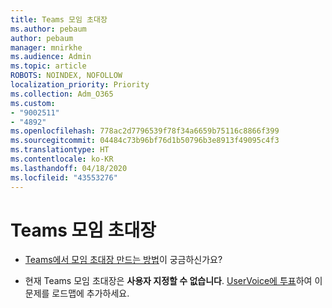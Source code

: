 ```yaml
---
title: Teams 모임 초대장
ms.author: pebaum
author: pebaum
manager: mnirkhe
ms.audience: Admin
ms.topic: article
ROBOTS: NOINDEX, NOFOLLOW
localization_priority: Priority
ms.collection: Adm_O365
ms.custom:
- "9002511"
- "4892"
ms.openlocfilehash: 778ac2d7796539f78f34a6659b75116c8866f399
ms.sourcegitcommit: 04484c73b96bf76d1b50796b3e8913f49095c4f3
ms.translationtype: HT
ms.contentlocale: ko-KR
ms.lasthandoff: 04/18/2020
ms.locfileid: "43553276"
---
```

# <a name="teams-meeting-invitations"></a>Teams 모임 초대장

- [Teams에서 모임 초대장 만드는 방법](https://support.office.com/article/Schedule-a-meeting-in-Teams-943507a9-8583-4c58-b5d2-8ec8265e04e5)이 궁금하신가요?

- 현재 Teams 모임 초대장은 **사용자 지정할 수 없습니다**. [UserVoice에 투표](https://microsoftteams.uservoice.com/)하여 이 문제를 로드맵에 추가하세요.

